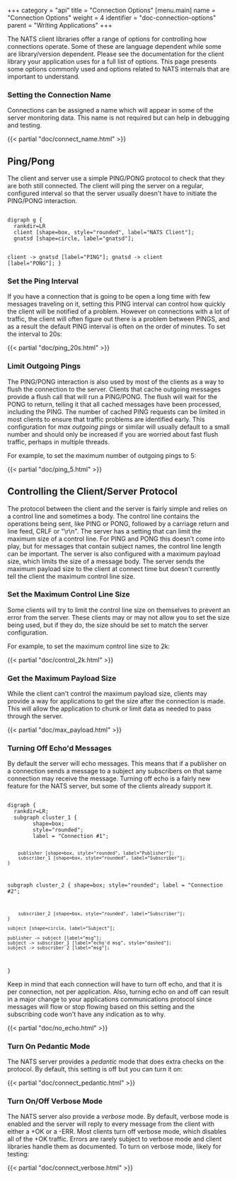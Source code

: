 +++
category = "api"
title = "Connection Options"
[menu.main]
    name = "Connection Options"
    weight = 4
    identifier = "doc-connection-options"
    parent = "Writing Applications"
+++

The NATS client libraries offer a range of options for controlling how connections operate. Some of these are language dependent while some are library/version dependent. Please see the documentation for the client library your application uses for a full list of options. This page presents some options commonly used and options related to NATS internals that are important to understand.

### Setting the Connection Name

Connections can be assigned a name which will appear in some of the server monitoring data. This name is not required but can help in debugging and testing.

{{< partial "doc/connect_name.html" >}}

## Ping/Pong

The client and server use a simple PING/PONG protocol to check that they are both still connected. The client will ping the server on a regular, configured interval so that the server usually doesn't have to initiate the PING/PONG interaction.

<div class="graphviz"><code data-viz="dot">
digraph g {
  rankdir=LR
  client [shape=box, style="rounded", label="NATS Client"];
  gnatsd [shape=circle, label="gnatsd"];

  client -> gnatsd [label="PING"];
  gnatsd -> client [label="PONG"];
}
</code></div>

### Set the Ping Interval

If you have a connection that is going to be open a long time with few messages traveling on it, setting this PING interval can control how quickly the client will be notified of a problem. However on connections with a lot of traffic, the client will often figure out there is a problem between PINGS, and as a result the default PING interval is often on the order of minutes. To set the interval to 20s:

{{< partial "doc/ping_20s.html" >}}

### Limit Outgoing Pings

The PING/PONG interaction is also used by most of the clients as a way to flush the connection to the server. Clients that cache outgoing messages provide a flush call that will run a PING/PONG. The flush will wait for the PONG to return, telling it that all cached messages have been processed, including the PING. The number of cached PING requests can be limited in most clients to ensure that traffic problems are identified early. This configuration for _max outgoing pings_ or similar will usually default to a small number and should only be increased if you are worried about fast flush traffic, perhaps in multiple threads.

For example, to set the maximum number of outgoing pings to 5:

{{< partial "doc/ping_5.html" >}}

## Controlling the Client/Server Protocol

The protocol between the client and the server is fairly simple and relies on a control line and sometimes a body. The control line contains the operations being sent, like PING or PONG, followed by a carriage return and line feed, CRLF or "\r\n". The server has a setting that can limit the maximum size of a control line. For PING and PONG this doesn't come into play, but for messages that contain subject names, the control line length can be important. The server is also configured with a maximum payload size, which limits the size of a message body. The server sends the maximum payload size to the client at connect time but doesn't currently tell the client the maximum control line size.

### Set the Maximum Control Line Size

Some clients will try to limit the control line size on themselves to prevent an error from the server. These clients may or may not allow you to set the size being used, but if they do, the size should be set to match the server configuration.

For example, to set the maximum control line size to 2k:

{{< partial "doc/control_2k.html" >}}

### Get the Maximum Payload Size

While the client can't control the maximum payload size, clients may provide a way for applications to get the size after the connection is made. This will allow the application to chunk or limit data as needed to pass through the server.

{{< partial "doc/max_payload.html" >}}

### Turning Off Echo'd Messages

By default the server will echo messages. This means that if a publisher on a connection sends a message to a subject any subscribers on that same connection may receive the message. Turning off echo is a fairly new feature for the NATS server, but some of the clients already support it.

<div class="graphviz"><code data-viz="dot">
digraph {
  rankdir=LR;
  subgraph cluster_1 {
        shape=box;
        style="rounded";
        label = "Connection #1";

        publisher [shape=box, style="rounded", label="Publisher"];
        subscriber_1 [shape=box, style="rounded", label="Subscriber"];
    }
  subgraph cluster_2 {
        shape=box;
        style="rounded";
        label = "Connection #2";

        subscriber_2 [shape=box, style="rounded", label="Subscriber"];
    }

    subject [shape=circle, label="Subject"];

    publisher -> subject [label="msg"];
    subject -> subscriber_1 [label="echo'd msg", style="dashed"];
    subject -> subscriber_2 [label="msg"];
}
</code></div>

Keep in mind that each connection will have to turn off echo, and that it is per connection, not per application. Also, turning echo on and off can result in a major change to your applications communications protocol since messages will flow or stop flowing based on this setting and the subscribing code won't have any indication as to why.

{{< partial "doc/no_echo.html" >}}

### Turn On Pedantic Mode

The NATS server provides a _pedantic_ mode that does extra checks on the protocol. By default, this setting is off but you can turn it on:

{{< partial "doc/connect_pedantic.html" >}}

### Turn On/Off Verbose Mode

The NATS server also provide a _verbose_ mode. By default, verbose mode is enabled and the server will reply to every message from the client with either a +OK or a -ERR. Most clients turn off verbose mode, which disables all of the +OK traffic. Errors are rarely subject to verbose mode and client libraries handle them as documented. To turn on verbose mode, likely for testing:

{{< partial "doc/connect_verbose.html" >}}
